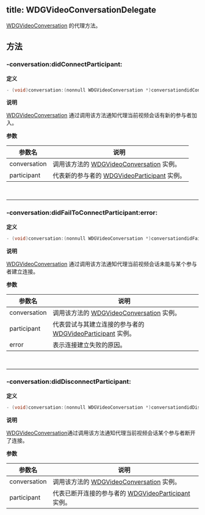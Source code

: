 title: WDGVideoConversationDelegate
---

[WDGVideoConversation](../Classes/WDGVideoConversation.html) 的代理方法。

## 方法

### -conversation:didConnectParticipant:

**定义**

```objectivec
- (void)conversation:(nonnull WDGVideoConversation *)conversationdidConnectParticipant:(nonnull WDGVideoParticipant *)participant;
```

**说明**

[WDGVideoConversation](../Classes/WDGVideoConversation.html) 通过调用该方法通知代理当前视频会话有新的参与者加入。

**参数**

 参数名 | 说明 
---|---
conversation|调用该方法的 [WDGVideoConversation](../Classes/WDGVideoConversation.html) 实例。
participant|代表新的参与者的 [WDGVideoParticipant](../Classes/WDGVideoParticipant.html) 实例。

</br>

---

### -conversation:didFailToConnectParticipant:error:

**定义**

```objectivec
- (void)conversation:(nonnull WDGVideoConversation *)conversationdidFailToConnectParticipant:(nonnull WDGVideoParticipant *)participanterror:(nonnull NSError *)error;
```

**说明**

[WDGVideoConversation](../Classes/WDGVideoConversation.html) 通过调用该方法通知代理当前视频会话未能与某个参与者建立连接。

**参数**

 参数名 | 说明 
---|---
conversation|调用该方法的 [WDGVideoConversation](../Classes/WDGVideoConversation.html) 实例。
participant|代表尝试与其建立连接的参与者的 [WDGVideoParticipant](../Classes/WDGVideoParticipant.html) 实例。 
error|表示连接建立失败的原因。

</br>

---

### -conversation:didDisconnectParticipant:

**定义**

```objectivec
- (void)conversation:(nonnull WDGVideoConversation *)conversationdidDisconnectParticipant:(nonnull WDGVideoParticipant *)participant;
```

**说明**

[WDGVideoConversation](../Classes/WDGVideoConversation.html)通过调用该方法通知代理当前视频会话某个参与者断开了连接。

**参数**

 参数名 | 说明 
---|---
conversation|调用该方法的 [WDGVideoConversation](../Classes/WDGVideoConversation.html) 实例。
participant|代表已断开连接的参与者的 [WDGVideoParticipant](../Classes/WDGVideoParticipant.html) 实例。
